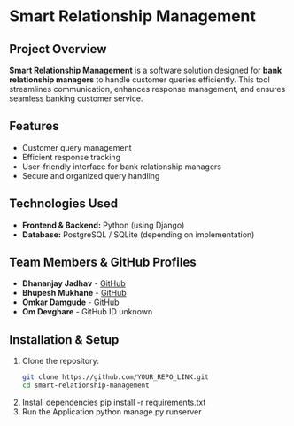 # Smart Relationship Management

## Project Overview
**Smart Relationship Management** is a software solution designed for **bank relationship managers** to handle customer queries efficiently. This tool streamlines communication, enhances response management, and ensures seamless banking customer service.

## Features
- Customer query management  
- Efficient response tracking  
- User-friendly interface for bank relationship managers  
- Secure and organized query handling  

## Technologies Used
- **Frontend & Backend:** Python (using Django)  
- **Database:** PostgreSQL / SQLite (depending on implementation)  

## Team Members & GitHub Profiles
- **Dhananjay Jadhav** - [GitHub](https://github.com/DhananjayJadhav-DJ)  
- **Bhupesh Mukhane** - [GitHub](https://github.com/bhupeshmukane)  
- **Omkar Damgude** - [GitHub](https://github.com/Omkar07-pro)  
- **Om Devghare** - GitHub ID unknown  

## Installation & Setup
1. Clone the repository:  
   ```bash
   git clone https://github.com/YOUR_REPO_LINK.git
   cd smart-relationship-management
2. Install dependencies
    pip install -r requirements.txt
3. Run the Application
    python manage.py runserver
    